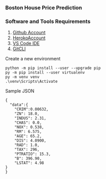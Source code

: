 ### Boston House Price Prediction

### Software and Tools Requirements

1. [Github Account](https://github.com)
2. [HerokoAccount](https://heroku.com)
3. [VS Code IDE](https://code.visualstudio.com/)
4. [GitCLI](https://git-scm.com/book/en/v2/Getting-Started-The-Command-Line)

Create a new environment

```
python -m pip install --user --upgrade pip
py -m pip install --user virtualenv
py -m venv venv
.\venv\Scripts\Activate
```

Sample JSON

```
{
  "data":{
    "CRIM":0.00632,
    "ZN": 18.0,
    "INDUS": 2.31,
    "CHAS": 0.0,
    "NOX": 0.538,
    "RM": 6.575,
    "AGE": 65.2,
    "DIS": 4.0900,
    "RAD": 1.0,
    "TAX": 296,
    "PTRATIO": 15.3,
    "B": 396.90,
    "LSTAT": 4.98
}
}
```
